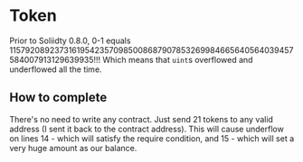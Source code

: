 # Token

Prior to Soliidty 0.8.0, 0-1 equals 115792089237316195423570985008687907853269984665640564039457584007913129639935!!!
Which means that `uint`s overflowed and underflowed all the time.

## How to complete

There's no need to write any contract. Just send 21 tokens to any valid address (I sent it back to the contract address).
This will cause underflow on lines 14 - which will satisfy the require condition, and 15 - which will set a very huge amount 
as our balance.

